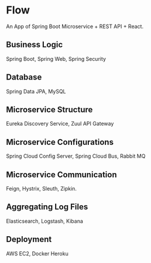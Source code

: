 ﻿# Flow

An App of Spring Boot Microservice + REST API + React.

## Business Logic
Spring Boot, Spring Web, Spring Security

## Database
Spring Data JPA, MySQL

## Microservice Structure
Eureka Discovery Service, Zuul API Gateway

## Microservice Configurations
Spring Cloud Config Server, Spring Cloud Bus, Rabbit MQ

## Microservice Communication
Feign, Hystrix, Sleuth, Zipkin.

## Aggregating Log Files
Elasticsearch, Logstash, Kibana

## Deployment
AWS EC2, Docker
Heroku
